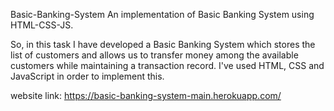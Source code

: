 Basic-Banking-System
An implementation of Basic Banking System using HTML-CSS-JS.

So, in this task I have developed a Basic Banking System which stores the list of customers and allows us to transfer money among the available customers while maintaining a transaction record. I've used HTML, CSS and JavaScript in order to implement this.

website link: https://basic-banking-system-main.herokuapp.com/

